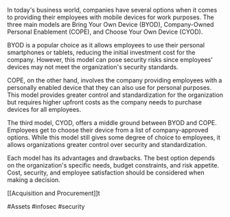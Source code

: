 In today's business world, companies have several options when it comes to providing their employees with mobile devices for work purposes. The three main models are Bring Your Own Device (BYOD), Company-Owned Personal Enablement (COPE), and Choose Your Own Device (CYOD).

BYOD is a popular choice as it allows employees to use their personal smartphones or tablets, reducing the initial investment cost for the company. However, this model can pose security risks since employees' devices may not meet the organization's security standards.

COPE, on the other hand, involves the company providing employees with a personally enabled device that they can also use for personal purposes. This model provides greater control and standardization for the organization but requires higher upfront costs as the company needs to purchase devices for all employees.

The third model, CYOD, offers a middle ground between BYOD and COPE. Employees get to choose their device from a list of company-approved options. While this model still gives some degree of choice to employees, it allows organizations greater control over security and standardization.

Each model has its advantages and drawbacks. The best option depends on the organization's specific needs, budget constraints, and risk appetite. Cost, security, and employee satisfaction should be considered when making a decision.

[[Acquisition and Procurement]]t

#Assets #infosec #security 

